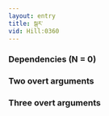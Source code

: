 ```yaml
---
layout: entry
title: སྒར་
vid: Hill:0360
---
```

### Dependencies (N = 0)


### Two overt arguments


### Three overt arguments
